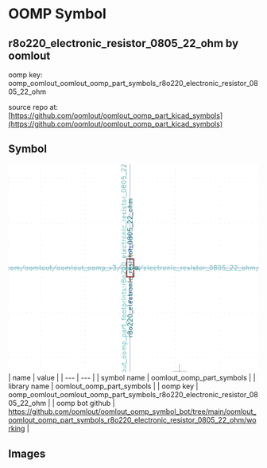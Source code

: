 # OOMP Symbol  
## r8o220_electronic_resistor_0805_22_ohm  by oomlout  
  
oomp key: oomp_oomlout_oomlout_oomp_part_symbols_r8o220_electronic_resistor_0805_22_ohm  
  
source repo at: [https://github.com/oomlout/oomlout_oomp_part_kicad_symbols](https://github.com/oomlout/oomlout_oomp_part_kicad_symbols)  
## Symbol  
  
[![working.png](working_600.png)](working.png)  
| name | value | 
| --- | --- | 
| symbol name | oomlout_oomp_part_symbols | 
| library name | oomlout_oomp_part_symbols | 
| oomp key | oomp_oomlout_oomlout_oomp_part_symbols_r8o220_electronic_resistor_0805_22_ohm | 
| oomp bot github | https://github.com/oomlout/oomlout_oomp_symbol_bot/tree/main/oomlout_oomlout_oomp_part_symbols_r8o220_electronic_resistor_0805_22_ohm/working | 
## Images  
